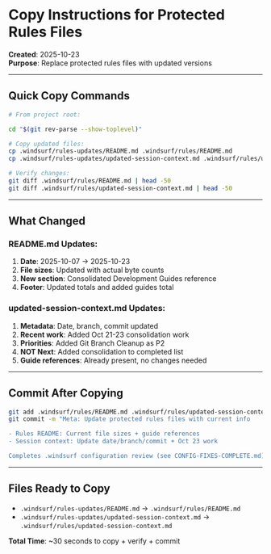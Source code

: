 # Copy Instructions for Protected Rules Files

**Created**: 2025-10-23  
**Purpose**: Replace protected rules files with updated versions

---

## Quick Copy Commands

```bash
# From project root:

cd "$(git rev-parse --show-toplevel)"

# Copy updated files:
cp .windsurf/rules-updates/README.md .windsurf/rules/README.md
cp .windsurf/rules-updates/updated-session-context.md .windsurf/rules/updated-session-context.md

# Verify changes:
git diff .windsurf/rules/README.md | head -50
git diff .windsurf/rules/updated-session-context.md | head -50
```

---

## What Changed

### README.md Updates:
1. **Date**: 2025-10-07 → 2025-10-23
2. **File sizes**: Updated with actual byte counts
3. **New section**: Consolidated Development Guides reference
4. **Footer**: Updated totals and added guides total

### updated-session-context.md Updates:
1. **Metadata**: Date, branch, commit updated
2. **Recent work**: Added Oct 21-23 consolidation work
3. **Priorities**: Added Git Branch Cleanup as P2
4. **NOT Next**: Added consolidation to completed list
5. **Guide references**: Already present, no changes needed

---

## Commit After Copying

```bash
git add .windsurf/rules/README.md .windsurf/rules/updated-session-context.md
git commit -m "Meta: Update protected rules files with current info

- Rules README: Current file sizes + guide references  
- Session context: Update date/branch/commit + Oct 23 work

Completes .windsurf configuration review (see CONFIG-FIXES-COMPLETE.md)"
```

---

## Files Ready to Copy

- `.windsurf/rules-updates/README.md` → `.windsurf/rules/README.md`
- `.windsurf/rules-updates/updated-session-context.md` → `.windsurf/rules/updated-session-context.md`

**Total Time**: ~30 seconds to copy + verify + commit
